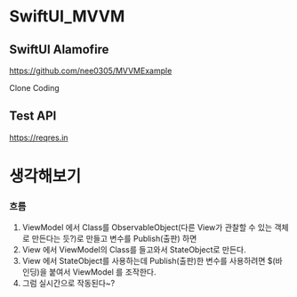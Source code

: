 # SwiftUI_MVVM

## SwiftUI Alamofire
https://github.com/nee0305/MVVMExample


Clone Coding 


## Test API
https://reqres.in


# 생각해보기
### 흐름
1. ViewModel 에서 Class를 ObservableObject(다른 View가 관찰할 수 있는 객체로 만든다는 듯?)로 만들고 변수를 Publish(출판) 하면 
2. View 에서 ViewModel의 Class를 들고와서 StateObject로 만든다.
3. View 에서 StateObject를 사용하는데 Publish(출판)한 변수를 사용하려면 $(바인딩)을 붙여서 ViewModel 를 조작한다.
4. 그럼 실시간으로 작동된다~?

